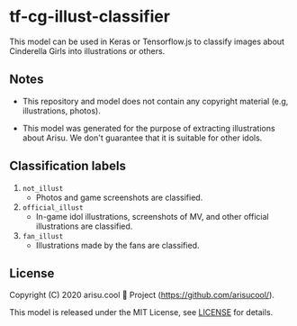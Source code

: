 # tf-cg-illust-classifier

This model can be used in Keras or Tensorflow.js to classify images about Cinderella Girls into illustrations or others.

## Notes

* This repository and model does not contain any copyright material (e.g, illustrations, photos).

* This model was generated for the purpose of extracting illustrations about Arisu. We don't guarantee that it is suitable for other idols.


## Classification labels

1. `not_illust`
    * Photos and game screenshots are classified.
2. `official_illust`
    * In-game idol illustrations, screenshots of MV, and other official illustrations are classified.
3. `fan_illust`
    * Illustrations made by the fans are classified.


## License

Copyright (C) 2020 arisu.cool 🍓 Project (https://github.com/arisucool/).

This model is released under the MIT License, see [LICENSE](https://github.com/arisucool/tf-cg-illust-classifier/blob/master/LICENSE) for details.
